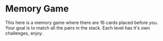 # Memory Game
This here is a memory game where there are 16 cards placed before you. Your goal is to match all the pairs in the stack. Each level has it's own challenges, enjoy.